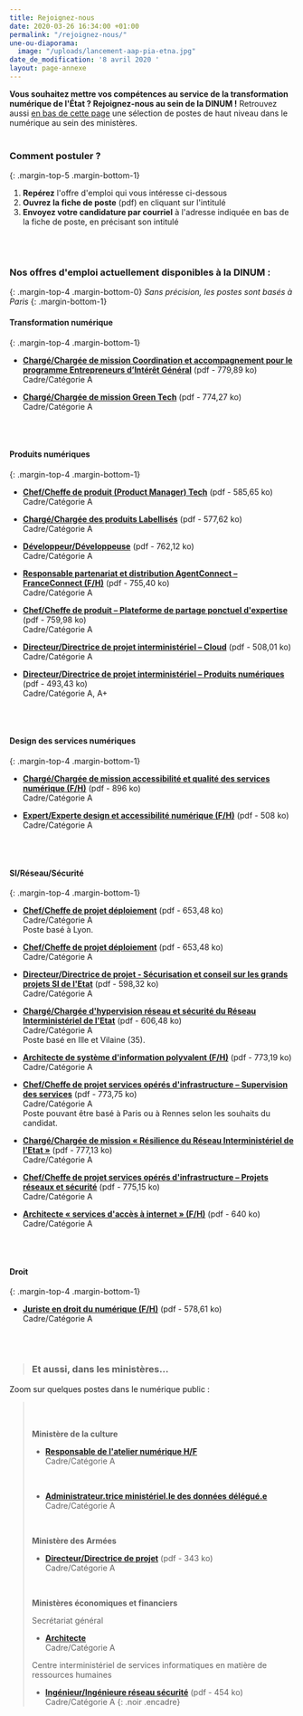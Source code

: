 ```yaml
---
title: Rejoignez-nous
date: 2020-03-26 16:34:00 +01:00
permalink: "/rejoignez-nous/"
une-ou-diaporama:
  image: "/uploads/lancement-aap-pia-etna.jpg"
date_de_modification: '8 avril 2020 '
layout: page-annexe
---
```


**Vous souhaitez mettre vos compétences au service de la transformation numérique de l'État ? Rejoignez-nous au sein de la DINUM !** 
Retrouvez aussi [en bas de cette page](#offresministères) une sélection de postes de haut niveau dans le numérique au sein des ministères.
<br>
<br>

### Comment postuler ?
{: .margin-top-5 .margin-bottom-1} 
1. **Repérez** l'offre d'emploi qui vous intéresse ci-dessous
2. **Ouvrez la fiche de poste** (pdf) en cliquant sur l'intitulé
3. **Envoyez votre candidature par courriel** à l'adresse indiquée en bas de la fiche de poste, en précisant son intitulé
<br>
<br>

### Nos offres d'emploi actuellement disponibles à la DINUM :
{: .margin-top-4 .margin-bottom-0} 
*Sans précision, les postes sont basés à Paris*
{: .margin-bottom-1} 

#### **Transformation numérique**
{: .margin-top-4 .margin-bottom-1} 
* [**Chargé/Chargée de mission Coordination et accompagnement pour le programme Entrepreneurs d’Intérêt Général**](https://place-ep-recrute.talent-soft.com/Handlers/download.ashx?filetype=1032&fileguid=37938866-96d3-44ce-b85c-5f9f77f45e17&offerid=375131 "Chargé/Chargée de mission Coordination et accompagnement pour le programme Entrepreneurs d’Intérêt Général - Télécharger le pdf") (pdf - 779,89&nbsp;ko)
<br>Cadre/Catégorie A

* [**Chargé/Chargée de mission Green Tech**](https://place-ep-recrute.talent-soft.com/Handlers/download.ashx?filetype=1032&fileguid=d76294f5-df23-4c7e-bc3c-486a09b35aa8&offerid=374102 "Chargé/Chargée de mission Green Tech - Télécharger le pdf") (pdf - 774,27&nbsp;ko)
<br>Cadre/Catégorie A
<br>
<br>

#### **Produits numériques**
{: .margin-top-4 .margin-bottom-1} 
* [**Chef/Cheffe de produit (Product Manager) Tech**](https://place-ep-recrute.talent-soft.com/Handlers/download.ashx?filetype=1032&fileguid=4c07eee6-4395-40cf-b280-1cc56a4a8f98&offerid=377226 "Chef/Cheffe de produit (Product Manager) Tech - Télécharger le pdf") (pdf - 585,65&nbsp;ko)
<br>Cadre/Catégorie A

* [**Chargé/Chargée des produits Labellisés**](https://place-ep-recrute.talent-soft.com/Handlers/download.ashx?filetype=1032&fileguid=d3daf5e5-4989-430e-847d-9cd3ff446fef&offerid=377221 "Chargé/Chargée des produits Labellisés - Télécharger le pdf") (pdf - 577,62&nbsp;ko)
<br>Cadre/Catégorie A

* [**Développeur/Développeuse**](https://place-ep-recrute.talent-soft.com/Handlers/download.ashx?filetype=1032&fileguid=fbfc66b4-307c-432e-b3f8-f6e3ee0bd2b5&offerid=375130 "Développeur/Développeuse - Télécharger le pdf") (pdf - 762,12&nbsp;ko)
<br>Cadre/Catégorie A

* [**Responsable partenariat et distribution AgentConnect – FranceConnect (F/H)**](https://place-ep-recrute.talent-soft.com/Handlers/download.ashx?filetype=1032&fileguid=4eead9d5-b760-4eb0-b695-1fc8bbc361ee&offerid=374096 "Responsable partenariat et distribution AgentConnect – FranceConnect (F/H) - Télécharger le pdf") (pdf - 755,40&nbsp;ko)
<br>Cadre/Catégorie A

* [**Chef/Cheffe de produit – Plateforme de partage ponctuel d'expertise**](https://place-ep-recrute.talent-soft.com/Handlers/download.ashx?filetype=1032&fileguid=713397d6-577a-40af-a975-ce60f0402eca&offerid=371415 "Chef/Cheffe de produit – Plateforme de partage ponctuel d'expertise - Télécharger le pdf") (pdf - 759,98&nbsp;ko)
<br>Cadre/Catégorie A

* [**Directeur/Directrice de projet interministériel – Cloud**](https://place-ep-recrute.talent-soft.com/Handlers/download.ashx?filetype=1032&fileguid=c6bc4b4a-2cfc-4a36-882d-65634a5dc352&offerid=366750 "Directeur/Directrice de projet interministériel – Cloud - Télécharger le pdf") (pdf - 508,01&nbsp;ko)
<br>Cadre/Catégorie A

* [**Directeur/Directrice de projet interministériel – Produits numériques**](https://place-ep-recrute.talent-soft.com/Handlers/download.ashx?filetype=1032&fileguid=be899574-340e-4ac7-9d91-c47f2049776c&offerid=366771 "Directeur/Directrice de projet interministériel – Produits numériques - Télécharger le pdf") (pdf - 493,43&nbsp;ko)
<br>Cadre/Catégorie A, A+
<br>
<br>

#### **Design des services numériques**
{: .margin-top-4 .margin-bottom-1}
* [**Chargé/Chargée de mission accessibilité et qualité des services numérique  (F/H)**](https://place-ep-recrute.talent-soft.com/Handlers/download.ashx?filetype=1032&fileguid=cb5c37d0-279b-41bd-a375-a468c056724b&offerid=370784) (pdf - 896&nbsp;ko)
<br>Cadre/Catégorie A

* [**Expert/Experte design et accessibilité numérique   (F/H)**](https://place-ep-recrute.talent-soft.com/Handlers/download.ashx?filetype=1032&fileguid=38fcb75b-1aeb-4b25-96e0-dbd5b28278b2&offerid=370785) (pdf - 508&nbsp;ko)
<br>Cadre/Catégorie A
<br>
<br>

#### **SI/Réseau/Sécurité**
{: .margin-top-4 .margin-bottom-1}
* [**Chef/Cheffe de projet déploiement**](https://place-ep-recrute.talent-soft.com/Handlers/download.ashx?filetype=1032&fileguid=ba351863-df27-4953-a86b-ad742a4b9786&offerid=377231 "Chef/Cheffe de projet déploiement - Télécharger le pdf") (pdf - 653,48&nbsp;ko)
<br>Cadre/Catégorie A
<br>Poste basé à Lyon.

* [**Chef/Cheffe de projet déploiement**](https://place-ep-recrute.talent-soft.com/Handlers/download.ashx?filetype=1032&fileguid=e803bde2-3915-4392-8d3f-20251c285343&offerid=377229 "Chef/Cheffe de projet déploiement - Télécharger le pdf") (pdf - 653,48&nbsp;ko)
<br>Cadre/Catégorie A

* [**Directeur/Directrice de projet - Sécurisation et conseil sur les grands projets SI de l'Etat**](https://place-ep-recrute.talent-soft.com/Handlers/download.ashx?filetype=1032&fileguid=4e62cb0a-2db7-495f-9d79-bb4e432e2da5&offerid=377199 "Directeur/Directrice de projet - Sécurisation et conseil sur les grands projets SI de l'Etat - Télécharger le pdf") (pdf - 598,32&nbsp;ko)
<br>Cadre/Catégorie A

* [**Chargé/Chargée d'hypervision réseau et sécurité du Réseau Interministériel de l'Etat**](https://place-ep-recrute.talent-soft.com/Handlers/download.ashx?filetype=1032&fileguid=35d05fc3-dc85-4644-9386-75c58580721f&offerid=377192 "Chargé/Chargée d'hypervision réseau et sécurité du Réseau Interministériel de l'Etat - Télécharger le pdf") (pdf - 606,48&nbsp;ko)
<br>Cadre/Catégorie A
<br>Poste basé en Ille et Vilaine (35).

* [**Architecte de système d'information polyvalent (F/H)**](https://place-ep-recrute.talent-soft.com/Handlers/download.ashx?filetype=1032&fileguid=59fa2276-93cf-4987-b5aa-a5463a7f56d5&offerid=375127 "Architecte de système d'information polyvalent (F/H) - Télécharger le pdf") (pdf - 773,19&nbsp;ko)
<br>Cadre/Catégorie A

* [**Chef/Cheffe de projet services opérés d'infrastructure – Supervision des services**](https://place-ep-recrute.talent-soft.com/Handlers/download.ashx?filetype=1032&fileguid=6d0887a2-da90-4966-b027-b84f91bd4a66&offerid=374085 "Chef/Cheffe de projet services opérés d'infrastructure – Supervision des services - Télécharger le pdf") (pdf - 773,75&nbsp;ko)
<br>Cadre/Catégorie A
<br>Poste pouvant être basé à Paris ou à Rennes selon les souhaits du candidat.

* [**Chargé/Chargée de mission « Résilience du Réseau Interministériel de l'Etat »**](https://place-ep-recrute.talent-soft.com/Handlers/download.ashx?filetype=1032&fileguid=447d3aed-3dd4-48ca-b106-0be564f2fd8f&offerid=374091 "Chargé/Chargée de mission « Résilience du Réseau Interministériel de l'Etat » - Télécharger le pdf") (pdf - 777,13&nbsp;ko)
<br>Cadre/Catégorie A

* [**Chef/Cheffe de projet services opérés d'infrastructure – Projets réseaux et sécurité**](https://place-ep-recrute.talent-soft.com/Handlers/download.ashx?filetype=1032&fileguid=c71b2bbf-e919-4d78-ab41-928f7823118e&offerid=374082 "Chef/Cheffe de projet services opérés d'infrastructure – Projets réseaux et sécurité - Télécharger le pdf") (pdf - 775,15&nbsp;ko)
<br>Cadre/Catégorie A

* [**Architecte « services d'accès à internet » (F/H)**](https://place-ep-recrute.talent-soft.com/Handlers/download.ashx?filetype=1032&fileguid=4bc69156-4b3c-4c8f-b689-826ec3bee61a&offerid=366760 "Architecte « services d'accès à internet » (F/H) - Télécharger le pdf") (pdf - 640&nbsp;ko)
<br>Cadre/Catégorie A
<br>
<br>

#### **Droit**
{: .margin-top-4 .margin-bottom-1}
* [**Juriste en droit du numérique (F/H)**](https://place-ep-recrute.talent-soft.com/Handlers/download.ashx?filetype=1032&fileguid=0b2eaa9d-8c9d-428d-8ef6-ec6a9875bb8c&offerid=377233 "Juriste en droit du numérique (F/H) - Télécharger le pdf") (pdf - 578,61&nbsp;ko)
<br>Cadre/Catégorie A
<br>
<br>


> ### Et aussi, dans les ministères…<a id="offresministères"></a> 
Zoom sur quelques postes dans le numérique public :
> <br>
> <br>
> 
> **Ministère de la culture**
> * [**Responsable de l'atelier numérique H/F**](https://place-ep-recrute.talent-soft.com/Handlers/download.ashx?filetype=1032&fileguid=081a5d0c-4c02-4292-8806-ed8b0e979a03&offerid=373532 "Responsable de l'atelier numérique H/F")<br>Cadre/Catégorie A
> <br>
>
> * [**Administrateur.trice ministériel.le des données délégué.e**](https://place-ep-recrute.talent-soft.com/Handlers/download.ashx?filetype=1032&fileguid=81eb534b-deb0-49ca-a21a-be6820f2a6bd&offerid=373531 "Administrateur.trice ministériel.le des données délégué.e")<br>Cadre/Catégorie A
> <br>
>
>
> **Ministère des Armées**
> * [**Directeur/Directrice de projet**](https://www.legifrance.gouv.fr/jo_pdf.do?id=JORFTEXT000039416508 "Directeur/Directrice de projet - Télécharger le pdf") (pdf - 343&nbsp;ko)
<br>Cadre/Catégorie A
> <br>
> 
> **Ministères économiques et financiers**
> 
> Secrétariat général 
> * [**Architecte**](https://www.place-emploi-public.gouv.fr/offre-emploi/architecte-hf-reference-MEF_2019-439 "Architecte - Consulter la fiche de poste")<br> 
> Cadre/Catégorie A<br>
> 
> 
> Centre interministériel de services informatiques en matière de ressources humaines
> * [**Ingénieur/Ingénieure réseau sécurité**](https://place-ep-recrute.talent-soft.com/Handlers/download.ashx?filetype=1032&fileguid=f3c98daf-62a0-47ce-9824-01b99c737e05&offerid=150292 "Ingénieur/Ingénieure réseau sécurité - Télécharger le pdf") (pdf - 454&nbsp;ko)<br>
> Cadre/Catégorie A
{: .noir .encadre}